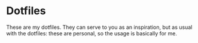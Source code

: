 # Dotfiles

These are my dotfiles. They can serve to you as an inspiration, but as usual with the dotfiles: these are personal, so the usage is basically for me.
